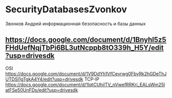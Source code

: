 # SecurityDatabasesZvonkov
Звонков Андрей информационная безопасность и базы данных
## https://docs.google.com/document/d/1Bnyhl5z5FHdUefNqjTbPi6BL3utNcppb8tO339h_H5Y/edit?usp=drivesdk
OSI https://docs.google.com/document/d/1V9DdYh1VfCevrwg0FbyRk2hGDeThJUTDSl1gTgkA4Y4/edit?usp=drivesdk
TCP-IP https://docs.google.com/document/d/1IqtCUhilTV_nVwefRRKri_EALsWm25latFSe50UnFDs/edit?usp=drivesdk
